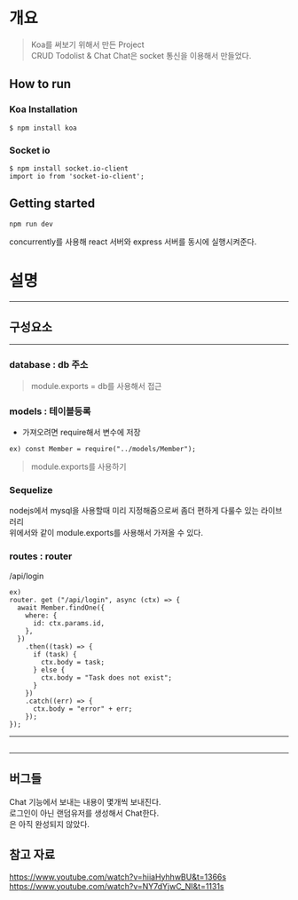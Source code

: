 <h1> 개요 </h1>  

> Koa를 써보기 위해서 만든 Project  
> CRUD Todolist & Chat 
> Chat은 socket 통신을 이용해서 만들었다.

<h2> How to run </h2>

### Koa Installation  
```
$ npm install koa
```

### Socket io
```
$ npm install socket.io-client
import io from 'socket-io-client';
```

## Getting started
```  
npm run dev
```  
concurrently를 사용해 react 서버와 express 서버를 동시에 실행시켜준다.

# 설명

-------------------------------------------------------
## 구성요소
-------------------------------------------------------


### database : db 주소
> module.exports = db를 사용해서 접근


### models : 테이블등록 
- 가져오려면 require해서 변수에 저장
> 
```
ex) const Member = require("../models/Member");
```
> module.exports를 사용하기

### Sequelize
nodejs에서 mysql을 사용할때 미리 지정해줌으로써 좀더 편하게 다룰수 있는 라이브러리  
위에서와 같이 module.exports를 사용해서 가져올 수 있다.

### routes : router
/api/login
```
ex) 
router.	get	("/api/login", async (ctx) => { 
  await Member.findOne({
    where: {
      id: ctx.params.id,
    },
  })
    .then((task) => {
      if (task) {
        ctx.body = task;
      } else {
        ctx.body = "Task does not exist";
      }
    })
    .catch((err) => {
      ctx.body = "error" + err;
    }); 
});
```

-------------------------------------------------------
## 
-------------------------------------------------------

## 버그들
Chat 기능에서 보내는 내용이 몇개씩 보내진다.  
로그인이 아닌 랜덤유저를 생성해서 Chat한다.  
<Login>은 아직 완성되지 않았다.  

## 참고 자료
https://www.youtube.com/watch?v=hiiaHyhhwBU&t=1366s  
https://www.youtube.com/watch?v=NY7dYjwC_NI&t=1131s
